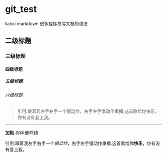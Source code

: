 # git_test
lianxi
markdown 很多程序员写文档的语法

## 二级标题

### 三级标题

#### 四级标题

##### 五级标题

###### 六级标题

>引用:跟着我左手右手一个慢动作，右手左手慢动作重播.这首歌给你快乐，你有没有爱上我。

---

**加粗**
*斜体*
~~删除线~~

引用:跟着我左手右手一个*慢动作*，右手左手慢动作重播.这首歌给你**快乐**，你有没有爱上我。